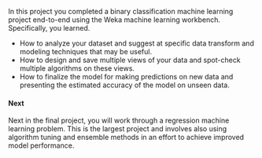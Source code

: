 In this project you completed a binary classification machine learning project end-to-end using
the Weka machine learning workbench. Specifically, you learned.
- How to analyze your dataset and suggest at specific data transform and modeling techniques
that may be useful.
- How to design and save multiple views of your data and spot-check multiple algorithms
on these views.
- How to finalize the model for making predictions on new data and presenting the estimated
accuracy of the model on unseen data.

#### Next
Next in the final project, you will work through a regression machine learning problem. This is
the largest project and involves also using algorithm tuning and ensemble methods in an effort
to achieve improved model performance.